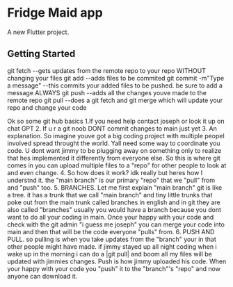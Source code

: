 # Fridge Maid app

A new Flutter project.

## Getting Started

git fetch --gets updates from the remote repo to your repo WITHOUT changing your files
git add --adds files to be commited
git commit -m"Type a message" --this commits your added files to be pushed. be sure to add a message ALWAYS
git push --adds all the changes youve made to the remote repo
git pull --does a git fetch and git merge which will update your repo and change your code



Ok so some git hub basics
1.If you need help contact joseph or look it up on chat GPT
2. If u r a git noob DONT commit changes to main just yet 
3. An explanation. So imagine youve got a big coding project with multiple peopel involved spread throught the world. Yall need some way to coordinate you code. U dont want jimmy to be plugging away on something only to realize that hes implemented it differently from everyone else. So this is where git comes in you can upload multiple files to a "repo" for other people to look at and even change.
4. So how does it work? idk really but heres how I understnd it. the "main branch" is our primary "repo" that we "pull" from and "push" too. 
5. BRANCHES. Let me first explain "main branch" git is like a tree. it has a trunk that we call "main branch" and tiny little trunks that poke out from the main trunk called branches in english and in git they are also called "branches" usually you would have a branch because you dont want to do all your coding in main. Once your happy with your code and check with the git admin "i guess me joseph" you can merge your code into main and then that will be the code everyone "pulls" from.
6. PUSH AND PULL. so pulling is when you take updates from the "branch" your in that other people might have made. if jimmy stayed up all night coding when i wake up in the morning i can do a |git pull| and boom all my files will be updated with jimmies changes. Push is how jimmy uploaded his code. When your happy with your code you "push" it to the "branch"'s "repo" and now anyone can download it.
